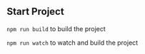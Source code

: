 ## Start Project

`npm run build` to build the project

`npm run watch` to watch and build the project